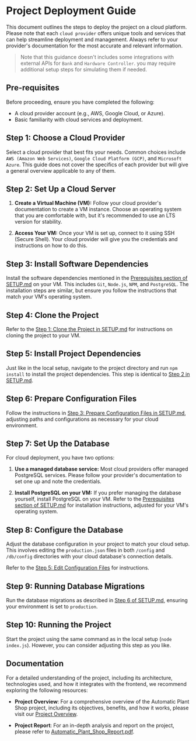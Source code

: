 # Project Deployment Guide

This document outlines the steps to deploy the project on a cloud platform. Please note that each `cloud provider` offers unique tools and services that can help streamline deployment and management. Always refer to your provider's documentation for the most accurate and relevant information.

> Note that this guidance doesn't includes some integrations with external APIs for `Bank` and `Hardware Controller`. you may require additional setup steps for simulating them if needed.

## Pre-requisites

Before proceeding, ensure you have completed the following:

- A cloud provider account (e.g., AWS, Google Cloud, or Azure).
- Basic familiarity with cloud services and deployment.

## Step 1: Choose a Cloud Provider

Select a cloud provider that best fits your needs. Common choices include `AWS (Amazon Web Services)`, `Google Cloud Platform (GCP)`, and `Microsoft Azure`. This guide does not cover the specifics of each provider but will give a general overview applicable to any of them.

## Step 2: Set Up a Cloud Server

1. **Create a Virtual Machine (VM):** Follow your cloud provider's documentation to create a VM instance. Choose an operating system that you are comfortable with, but it's recommended to use an LTS version for stability.

2. **Access Your VM:** Once your VM is set up, connect to it using SSH (Secure Shell). Your cloud provider will give you the credentials and instructions on how to do this.

## Step 3: Install Software Dependencies

Install the software dependencies mentioned in the [Prerequisites section of SETUP.md](SETUP.md#prerequisites) on your VM. This includes `Git`, `Node.js`, `NPM`, and `PostgreSQL`. The installation steps are similar, but ensure you follow the instructions that match your VM's operating system.

## Step 4: Clone the Project

Refer to the [Step 1: Clone the Project in SETUP.md](SETUP.md#step-1-clone-the-project) for instructions on cloning the project to your VM.

## Step 5: Install Project Dependencies

Just like in the local setup, navigate to the project directory and run `npm install` to install the project dependencies. This step is identical to [Step 2 in SETUP.md](SETUP.md#step-2-install-project-dependencies).

## Step 6: Prepare Configuration Files

Follow the instructions in [Step 3: Prepare Configuration Files in SETUP.md](SETUP.md#step-3-prepare-configuration-files), adjusting paths and configurations as necessary for your cloud environment.

## Step 7: Set Up the Database

For cloud deployment, you have two options:

1. **Use a managed database service:** Most cloud providers offer managed PostgreSQL services. Please follow your provider's documentation to set one up and note the credentials.

2. **Install PostgreSQL on your VM:** If you prefer managing the database yourself, install PostgreSQL on your VM. Refer to the [Prerequisites section of SETUP.md](SETUP.md#prerequisites) for installation instructions, adjusted for your VM's operating system.

## Step 8: Configure the Database

Adjust the database configuration in your project to match your cloud setup. This involves editing the `production.json` files in both `/config` and `/db/config` directories with your cloud database's connection details.

Refer to the [Step 5: Edit Configuration Files](SETUP.md#step-5-edit-configuration-files) for instructions.

## Step 9: Running Database Migrations

Run the database migrations as described in [Step 6 of SETUP.md](SETUP.md#step-6-running-database-migrations), ensuring your environment is set to `production`.

## Step 10: Running the Project

Start the project using the same command as in the local setup (`node index.js`). However, you can consider adjusting this step as you like.

## Documentation

For a detailed understanding of the project, including its architecture, technologies used, and how it integrates with the frontend, we recommend exploring the following resources:

- **Project Overview**: For a comprehensive overview of the Automatic Plant Shop project, including its objectives, benefits, and how it works, please visit our [Project Overview](https://www.canva.com/design/DAFhHgrEElo/1SBT6pT8EZJhtn4npe5n3A/edit).

- **Project Report**: For an in-depth analysis and report on the project, please refer to [Automatic_Plant_Shop_Report.pdf](./docs//Automatic_Plant_Shop_Report.pdf).
